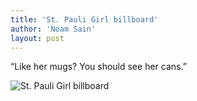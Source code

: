```yaml
---
title: 'St. Pauli Girl billboard'
author: 'Noam Sain'
layout: post
---
```


“Like her mugs? You should see her cans.”

![St. Pauli Girl billboard](https://1.bp.blogspot.com/_8aN4krk1nsk/S235V5ZiM_I/AAAAAAAAAYU/Urp003tB3sQ/s1600/image-21.jpg "St. Pauli Girl billboard")
